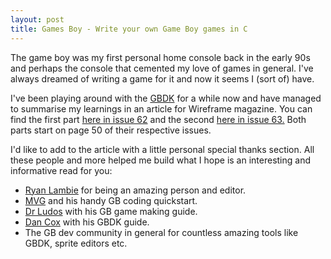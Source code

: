 ```yaml
---
layout: post
title: Games Boy - Write your own Game Boy games in C
---
```


The game boy was my first personal home console back in the early 90s and perhaps the console that cemented my 
love of games in general. I've always dreamed of writing a game for it 
and now it seems I (sort of) have.

I've been playing around with the [GBDK](https://github.com/gbdk-2020/gbdk-2020) for a while now and have managed to summarise my learnings in an article 
for Wireframe magazine. You can find the first part [here in issue 62](https://wireframe.raspberrypi.com/issues/62) and the second [here in issue 63.](https://wireframe.raspberrypi.com/issues/63) Both parts start on page 50 of their respective issues.

I'd like to add to the article with a little personal special thanks section. All these people and more helped me build 
what I hope is an interesting and informative read for you:

* [Ryan Lambie](https://twitter.com/ryanlambie) for being an amazing person and editor.
* [MVG](https://www.youtube.com/watch?v=FzPTK91EJY8) and his handy GB coding quickstart.
* [Dr Ludos](https://www.gamasutra.com/blogs/DoctorLudos/20171207/311143/Making_a_Game_Boy_game_in_2017_A_quotSheep_It_Upquot_PostMortem_part_12.php) with his GB game making guide.
* [Dan Cox](https://videlais.com/2016/07/03/programming-game-boy-games-using-gbdk-part-1-configuring-programming-and-compiling/) with his GBDK guide.
* The GB dev community in general for countless amazing tools like GBDK, sprite editors etc.
